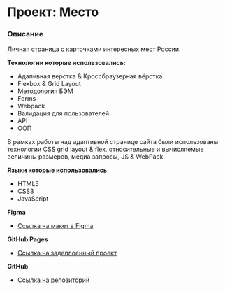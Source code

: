 # Проект: Место

### Описание
Личная страница с карточками интересных мест России.

**Технологии которые использовались:**
* Адапивная верстка & Кроссбраузерная вёрстка
* Flexbox & Grid Layout
* Методология БЭМ
* Forms
* Webpack
* Валидация для пользователей
* API
* ООП

В рамках работы над адаптивной странице сайта были использованы технологии CSS grid layout & flex, относительные и
вычисляемые величины размеров, медиа запросы, JS & WebPack.

**Языки которые использовались**
* HTML5
* CSS3
* JavaScript

**Figma**

* [Ссылка на макет в Figma](https://www.figma.com/file/2cn9N9jSkmxD84oJik7xL7/JavaScript.-Sprint-4?node-id=0%3A1)

**GitHub Pages**

* [Ссылка на задеплоенный проект](https://alexander-kuznetsov.github.io/mesto-project/)

**GitHub**

* [Ссылка на репозиторий](https://github.com/alexander-kuznetsov/mesto-project.git)


